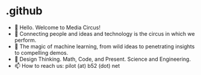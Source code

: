 # .github

- 👋 Hello. Welcome to Media Circus!
- 👀 Connecting people and ideas and technology is the circus in which we perform.
- 🌱 The magic of machine learning, from wild ideas to penetrating insights to compelling demos.
- 💞️ Design Thinking. Math, Code, and Present. Science and Engineering. 
- 📫 How to reach us: pilot (at) b52 (dot) net
<!---
